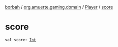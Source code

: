 [borbah](../../index.md) / [org.amuerte.gaming.domain](../index.md) / [Player](index.md) / [score](./score.md)

# score

`val score: `[`Int`](https://kotlinlang.org/api/latest/jvm/stdlib/kotlin/-int/index.html)